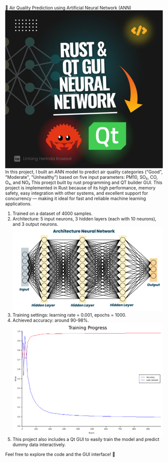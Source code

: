 🌿 Air Quality Prediction using Artificial Neural Network (ANN)
![alt text](https://github.com/lintangkosesar/neural_network_qt/blob/main/rustqtnn.jpg?raw=true)
In this project, I built an ANN model to predict air quality categories ("Good", "Moderate", "Unhealthy") based on five input parameters: PM10, SO₂, CO, O₃, and NO₂ This proejct built by rust programming and QT builder GUI.
This project is implemented in Rust because of its high performance, memory safety, easy integration with other systems, and excellent support for concurrency — making it ideal for fast and reliable machine learning applications.

1. Trained on a dataset of 4000 samples.
2. Architecture: 5 input neurons, 3 hidden layers (each with 10 neurons), and 3 output neurons.
   ![alt text](https://github.com/lintangkosesar/neural_network_qt/blob/main/Architecture%20Neural%20Network.jpg?raw=true)
4. Training settings: learning rate = 0.001, epochs = 1000.
5. Achieved accuracy: around 90-98%.
![alt text](https://github.com/lintangkosesar/neural_network_qt/blob/main/qt/build/training_plot.png?raw=true)
6. This project also includes a Qt GUI to easily train the model and predict dummy data interactively.

Feel free to explore the code and the GUI interface! 🚀
